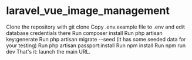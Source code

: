 # laravel_vue_image_management
Clone the repository with git clone
Copy .env.example file to .env and edit database credentials there
Run composer install
Run php artisan key:generate
Run php artisan migrate --seed (it has some seeded data for your testing)
Run php artisan passport:install
Run npm install
Run npm run dev
That's it: launch the main URL.
